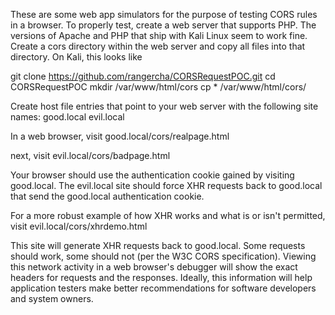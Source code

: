 These are some web app simulators for the purpose of testing CORS rules in a browser. To properly test, create a web server that supports PHP. The versions of Apache and PHP that ship with Kali Linux seem to work fine. Create a cors directory within the web server and copy all files into that directory. On Kali, this looks like

git clone https://github.com/rangercha/CORSRequestPOC.git
cd CORSRequestPOC
mkdir /var/www/html/cors
cp * /var/www/html/cors/

Create host file entries that point to your web server with the following site names:
good.local
evil.local

In a web browser, visit 
good.local/cors/realpage.html

next, visit
evil.local/cors/badpage.html

Your browser should use the authentication cookie gained by visiting good.local. The evil.local site should force XHR requests back to good.local that send the good.local authentication cookie.

For a more robust example of how XHR works and what is or isn't permitted, visit
evil.local/cors/xhrdemo.html

This site will generate XHR requests back to good.local. Some requests should work, some should not (per the W3C CORS specification). Viewing this network activity in a web browser's debugger will show the exact headers for requests and the responses. 
Ideally, this information will help application testers make better recommendations for software developers and system owners. 